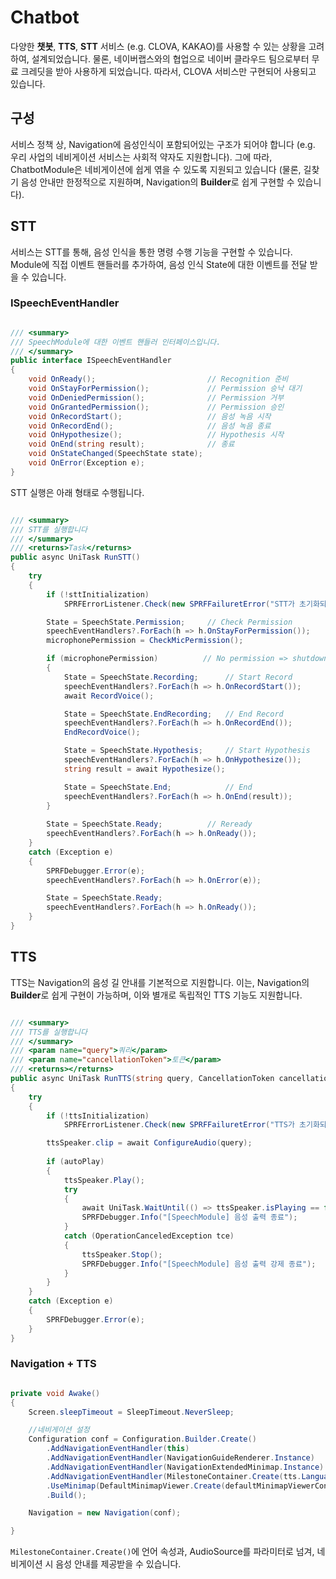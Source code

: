 # Chatbot

다양한 **챗봇**, **TTS**, **STT** 서비스 (e.g. CLOVA, KAKAO)를 사용할 수 있는 상황을 고려하여, 설계되었습니다. 물론, 네이버랩스와의 협업으로 네이버 클라우드 팀으로부터 무료 크레딧을 받아 사용하게 되었습니다. 따라서, CLOVA 서비스만 구현되어 사용되고 있습니다.

## 구성

서비스 정책 상, Navigation에 음성인식이 포함되어있는 구조가 되어야 합니다 (e.g. 우리 사업의 네비게이션 서비스는 사회적 약자도 지원합니다). 그에 따라, ChatbotModule은 네비게이션에 쉽게 엮을 수 있도록 지원되고 있습니다 (물론, 길찾기 음성 안내만 한정적으로 지원하며, Navigation의 **Builder**로 쉽게 구현할 수 있습니다).

## STT

서비스는 STT를 통해, 음성 인식을 통한 명령 수행 기능을 구현할 수 있습니다. Module에 직접 이벤트 핸들러를 추가하여, 음성 인식 State에 대한 이벤트를 전달 받을 수 있습니다.

### ISpeechEventHandler

```csharp

/// <summary>
/// SpeechModule에 대한 이벤트 핸들러 인터페이스입니다.
/// </summary>
public interface ISpeechEventHandler
{
    void OnReady();                         // Recognition 준비
    void OnStayForPermission();             // Permission 승낙 대기
    void OnDeniedPermission();              // Permission 거부
    void OnGrantedPermission();             // Permission 승인
    void OnRecordStart();                   // 음성 녹음 시작
    void OnRecordEnd();                     // 음성 녹음 종료
    void OnHypothesize();                   // Hypothesis 시작
    void OnEnd(string result);              // 종료
    void OnStateChanged(SpeechState state);
    void OnError(Exception e);
}

```

STT 실행은 아래 형태로 수행됩니다.

```csharp

/// <summary>
/// STT를 실행합니다
/// </summary>
/// <returns>Task</returns>
public async UniTask RunSTT()
{
    try
    {
        if (!sttInitialization)
            SPRFErrorListener.Check(new SPRFFailuretError("STT가 초기화되지 않았습니다."));

        State = SpeechState.Permission;     // Check Permission
        speechEventHandlers?.ForEach(h => h.OnStayForPermission());
        microphonePermission = CheckMicPermission();

        if (microphonePermission)          // No permission => shutdown
        {
            State = SpeechState.Recording;      // Start Record
            speechEventHandlers?.ForEach(h => h.OnRecordStart());
            await RecordVoice();

            State = SpeechState.EndRecording;   // End Record
            speechEventHandlers?.ForEach(h => h.OnRecordEnd());
            EndRecordVoice();

            State = SpeechState.Hypothesis;     // Start Hypothesis
            speechEventHandlers?.ForEach(h => h.OnHypothesize());
            string result = await Hypothesize();

            State = SpeechState.End;            // End
            speechEventHandlers?.ForEach(h => h.OnEnd(result));
        }
        
        State = SpeechState.Ready;          // Reready
        speechEventHandlers?.ForEach(h => h.OnReady());
    }
    catch (Exception e)
    {
        SPRFDebugger.Error(e);
        speechEventHandlers?.ForEach(h => h.OnError(e));

        State = SpeechState.Ready;
        speechEventHandlers?.ForEach(h => h.OnReady());
    }
}

```

## TTS

TTS는 Navigation의 음성 길 안내를 기본적으로 지원합니다. 이는, Navigation의 **Builder**로 쉽게 구현이 가능하며, 이와 별개로 독립적인 TTS 기능도 지원합니다.

```csharp

/// <summary>
/// TTS를 실행합니다
/// </summary>
/// <param name="query">쿼리</param>
/// <param name="cancellationToken">토큰</param>
/// <returns></returns>
public async UniTask RunTTS(string query, CancellationToken cancellationToken = default(CancellationToken))
{
    try
    {
        if (!ttsInitialization)
            SPRFErrorListener.Check(new SPRFFailuretError("TTS가 초기화되지 않았습니다."));

        ttsSpeaker.clip = await ConfigureAudio(query);
        
        if (autoPlay)
        {
            ttsSpeaker.Play();
            try
            {
                await UniTask.WaitUntil(() => ttsSpeaker.isPlaying == false, cancellationToken: cancellationToken);
                SPRFDebugger.Info("[SpeechModule] 음성 출력 종료");
            }
            catch (OperationCanceledException tce)
            {
                ttsSpeaker.Stop();
                SPRFDebugger.Info("[SpeechModule] 음성 출력 강제 종료");
            }
        }
    }
    catch (Exception e)
    {
        SPRFDebugger.Error(e);
    }
}

```

### Navigation + TTS

```csharp

private void Awake()
{
    Screen.sleepTimeout = SleepTimeout.NeverSleep;

    //네비게이션 설정
    Configuration conf = Configuration.Builder.Create()
        .AddNavigationEventHandler(this)
        .AddNavigationEventHandler(NavigationGuideRenderer.Instance)
        .AddNavigationEventHandler(NavigationExtendedMinimap.Instance)
        .AddNavigationEventHandler(MilestoneContainer.Create(tts.Language.Kor, navigationSpeaker))
        .UseMinimap(DefaultMinimapViewer.Create(defaultMinimapViewerConfig))
        .Build();

    Navigation = new Navigation(conf);

}

```

`MilestoneContainer.Create()`에 언어 속성과, AudioSource를 파라미터로 넘겨, 네비게이션 시 음성 안내를 제공받을 수 있습니다.